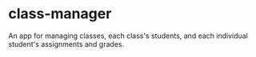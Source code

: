 # class-manager
An app for managing classes, each class's students, and each individual student's assignments and grades.
